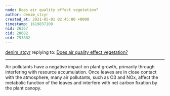 ```yaml
---
node: Does air quality effect vegetation?
author: denim_stcyr
created_at: 2021-05-01 02:45:00 +0000
timestamp: 1619837100
nid: 26367
cid: 28682
uid: 753882
---
```




[denim_stcyr](../profile/denim_stcyr) replying to: [Does air quality effect vegetation?](../notes/john_rogers/04-27-2021/does-air-quality-effect-vegetation)

----
Air pollutants have a negative impact on plant growth, primarily through interfering with resource accumulation. Once leaves are in close contact with the atmosphere, many air pollutants, such as O3 and NOx, affect the metabolic function of the leaves and interfere with net carbon fixation by the plant canopy.
